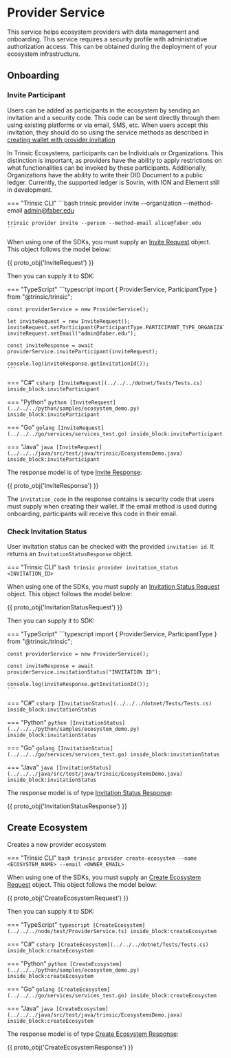 # Provider Service

This service helps ecosystem providers with data management and onboarding. This service requires a security profile with administrative authorization access. This can be obtained during the deployment of your ecosystem infrastructure.

## Onboarding

### Invite Participant

Users can be added as participants in the ecosystem by sending an invitation and a security code. This code can be sent directly through them using existing platforms or via email, SMS, etc.
When users accept this invitation, they should do so using the service methods as described in [creating wallet with provider invitation](/reference/services/wallet-service/#create-wallet-with-provider-invitation)

In Trinsic Ecosystems, participants can be Individuals or Organizations. This distinction is important, as providers have the ability to apply restrictions on what functionalities can be invoked by these participants. Additionally, Organizations have the ability to write their DID Document to a public ledger. Currently, the supported ledger is Sovrin, with ION and Element still in development.

=== "Trinsic CLI"
    ```bash
    trinsic provider invite --organization --method-email admin@faber.edu

    trinsic provider invite --person --method-email alice@faber.edu
    ```

When using one of the SDKs, you must supply an [Invite Request](../proto/index.md#inviterequest) object. This object follows the model below:

{{ proto_obj('InviteRequest') }}

Then you can supply it to SDK:

=== "TypeScript"
    ```typescript
    import { ProviderService, ParticipantType } from "@trinsic/trinsic";

    const providerService = new ProviderService();

    let inviteRequest = new InviteRequest();
    inviteRequest.setParticipant(ParticipantType.PARTICIPANT_TYPE_ORGANIZATION);
    inviteRequest.setEmail("admin@faber.edu");

    const inviteResponse = await providerService.inviteParticipant(inviteRequest);

    console.log(inviteResponse.getInvitationId());
    ```

=== "C#"
    <!--codeinclude-->
    ```csharp
    [InviteRequest](../../../dotnet/Tests/Tests.cs) inside_block:inviteParticipant
    ```
    <!--/codeinclude-->

=== "Python"
    <!--codeinclude-->
    ```python
    [InviteRequest](../../../python/samples/ecosystem_demo.py) inside_block:inviteParticipant
    ```
    <!--/codeinclude-->

=== "Go"
    <!--codeinclude-->
    ```golang
    [InviteRequest](../../../go/services/services_test.go) inside_block:inviteParticipant
    ```
    <!--/codeinclude-->

=== "Java"
    <!--codeinclude-->
    ```java
    [InviteRequest](../../../java/src/test/java/trinsic/EcosystemsDemo.java) inside_block:inviteParticipant
    ```
    <!--/codeinclude-->

The response model is of type [Invite Response](../proto/index.md#inviteresponse):

{{ proto_obj('InviteResponse') }}

The `invitation_code` in the response contains is security code that users must supply when creating their wallet. If the email method is used during onboarding, participants will receive this code in their email.

### Check Invitation Status

User invitation status can be checked with the provided `invitation id`. It returns an `InvitationStatusResponse` object.

=== "Trinsic CLI"
    ```bash
    trinsic provider invitation_status <INVITATION_ID>
    ```

When using one of the SDKs, you must supply an [Invitation Status Request](../proto/index.md#invitationstatusrequest) object. This object follows the model below:

{{ proto_obj('InvitationStatusRequest') }}

Then you can supply it to SDK:

=== "TypeScript"
    ```typescript
    import { ProviderService, ParticipantType } from "@trinsic/trinsic";

    const providerService = new ProviderService();

    const inviteResponse = await providerService.invitationStatus("INVITATION ID");

    console.log(inviteResponse.getInvitationId());
    ```

=== "C#"
    <!--codeinclude-->
    ```csharp
    [InvitationStatus](../../../dotnet/Tests/Tests.cs) inside_block:invitationStatus
    ```
    <!--/codeinclude-->

=== "Python"
    <!--codeinclude-->
    ```python
    [InvitationStatus](../../../python/samples/ecosystem_demo.py) inside_block:invitationStatus
    ```
    <!--/codeinclude-->

=== "Go"
    <!--codeinclude-->
    ```golang
    [InvitationStatus](../../../go/services/services_test.go) inside_block:invitationStatus
    ```
    <!--/codeinclude-->

=== "Java"
    <!--codeinclude-->
    ```java
    [InvitationStatus](../../../java/src/test/java/trinsic/EcosystemsDemo.java) inside_block:invitationStatus
    ```
    <!--/codeinclude-->

The response model is of type [Invitation Status Response](../proto/index.md#invitationstatusresponse):

{{ proto_obj('InvitationStatusResponse') }}

## Create Ecosystem

Creates a new provider ecosystem

=== "Trinsic CLI"
    ```bash
    trinsic provider create-ecosystem --name <ECOSYSTEM_NAME> --email <OWNER_EMAIL>
    ```

When using one of the SDKs, you must supply an [Create Ecosystem Request](../proto/index.md#createecosystemrequest) object. This object follows the model below:

{{ proto_obj('CreateEcosystemRequest') }}

Then you can supply it to SDK:

=== "TypeScript"
    <!--codeinclude-->
    ```typescript
    [CreateEcosystem](../../../node/test/ProviderService.ts) inside_block:createEcosystem
    ```
    <!--/codeinclude-->

=== "C#"
    <!--codeinclude-->
    ```csharp
    [CreateEcosystem](../../../dotnet/Tests/Tests.cs) inside_block:createEcosystem
    ```
    <!--/codeinclude-->

=== "Python"
    <!--codeinclude-->
    ```python
    [CreateEcosystem](../../../python/samples/ecosystem_demo.py) inside_block:createEcosystem
    ```
    <!--/codeinclude-->

=== "Go"
    <!--codeinclude-->
    ```golang
    [CreateEcosystem](../../../go/services/services_test.go) inside_block:createEcosystem
    ```
    <!--/codeinclude-->

=== "Java"
    <!--codeinclude-->
    ```java
    [CreateEcosystem](../../../java/src/test/java/trinsic/EcosystemsDemo.java) inside_block:createEcosystem
    ```
    <!--/codeinclude-->

The response model is of type [Create Ecosystem Response](../proto/index.md#createecosystemresponse):

{{ proto_obj('CreateEcosystemResponse') }}

<!-- 
// This call is not yet implemented
## List Ecosystems

Lists all available ecosystem for the current authentication context.

When using one of the SDKs, you must supply an [List Ecosystem Request](../proto/index.md#listecosystemrequest) object. This object follows the model below:

{{ proto_obj('ListEcosystemRequest') }}

The response model is of type [List Ecosystem Response](../proto/index.md#listecosystemresponse):

{{ proto_obj('ListEcosystemResponse') }} 
-->